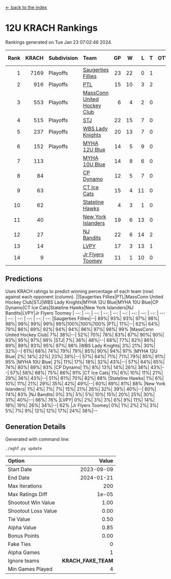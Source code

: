 [<- back to the index](readme.md)
# 12U KRACH Rankings
Rankings generated on Tue Jan 23 07:02:46 2024.

Rank|KRACH|Subdivision|Team|GP|W|L|T|OTW|OTL|SoS|Exp Wins|Win Diff
---:|---:|:---|:---|---:|---:|---:|---:|---:|---:|---:|---:|---:
1|7169|Playoffs|[Saugerties Fillies](https://gamesheetstats.com/seasons/3663/teams/140805/schedule)|23|22|0|1|0|0|209|23.3|-0.0
2|916|Playoffs|[PTL](https://gamesheetstats.com/seasons/3663/teams/140798/schedule)|15|10|3|2|0|1|1087|11.9|0.0
3|553|Playoffs|[MassConn United Hockey Club](https://gamesheetstats.com/seasons/3663/teams/140797/schedule)|6|4|2|0|1|0|1173|4.9|0.0
4|515|Playoffs|[STJ](https://gamesheetstats.com/seasons/3663/teams/140800/schedule)|22|15|7|0|1|0|870|15.9|0.0
5|237|Playoffs|[WBS Lady Knights](https://gamesheetstats.com/seasons/3663/teams/140808/schedule)|20|13|7|0|1|0|1162|13.9|0.0
6|152|Playoffs|[MYHA 12U Blue](https://gamesheetstats.com/seasons/3663/teams/140799/schedule)|14|5|9|0|0|1|887|5.9|0.0
7|113||[MYHA 10U Blue](https://gamesheetstats.com/seasons/3663/teams/140806/schedule)|14|8|6|0|0|1|597|8.9|0.0
8|84||[CP Dynamo](https://gamesheetstats.com/seasons/3663/teams/140802/schedule)|12|5|7|0|0|1|1735|5.9|0.0
9|63||[CT Ice Cats](https://gamesheetstats.com/seasons/3663/teams/140801/schedule)|15|4|11|0|1|1|1135|4.9|0.0
10|62||[Stateline Hawks](https://gamesheetstats.com/seasons/3663/teams/174606/schedule)|4|3|1|0|0|1|20|3.9|0.0
11|40||[New York Islanders](https://gamesheetstats.com/seasons/3663/teams/140809/schedule)|19|6|13|0|2|1|844|6.9|0.0
12|27||[NJ Bandits](https://gamesheetstats.com/seasons/3663/teams/140807/schedule)|22|6|14|2|1|1|1341|7.9|0.0
13|14||[LVPY](https://gamesheetstats.com/seasons/3663/teams/140804/schedule)|17|3|13|1|2|0|567|4.4|0.0
14|9||[Jr Flyers Toomey](https://gamesheetstats.com/seasons/3663/teams/140803/schedule)|11|1|10|0|0|1|175|1.9|0.0

## Predictions
Uses KRACH ratings to predict winning percentage of each team (row) against each opponent (column).
||Saugerties Fillies|PTL|MassConn United Hockey Club|STJ|WBS Lady Knights|MYHA 12U Blue|MYHA 10U Blue|CP Dynamo|CT Ice Cats|Stateline Hawks|New York Islanders|NJ Bandits|LVPY|Jr Flyers Toomey
| --: | --: | --: | --: | --: | --: | --: | --: | --: | --: | --: | --: | --: | --: | --: 
|Saugerties Fillies|--| 89%| 93%| 93%| 97%| 98%| 98%| 99%| 99%| 99%| 99%|100%|100%|100%
|PTL| 11%|--| 62%| 64%| 79%| 86%| 89%| 92%| 94%| 94%| 96%| 97%| 98%| 99%
|MassConn United Hockey Club|  7%| 38%|--| 52%| 70%| 78%| 83%| 87%| 90%| 90%| 93%| 95%| 97%| 98%
|STJ|  7%| 36%| 48%|--| 68%| 77%| 82%| 86%| 89%| 89%| 93%| 95%| 97%| 98%
|WBS Lady Knights|  3%| 21%| 30%| 32%|--| 61%| 68%| 74%| 79%| 79%| 85%| 90%| 94%| 97%
|MYHA 12U Blue|  2%| 14%| 22%| 23%| 39%|--| 57%| 64%| 71%| 71%| 79%| 85%| 91%| 95%
|MYHA 10U Blue|  2%| 11%| 17%| 18%| 32%| 43%|--| 57%| 64%| 65%| 74%| 80%| 89%| 93%
|CP Dynamo|  1%|  8%| 13%| 14%| 26%| 36%| 43%|--| 57%| 58%| 68%| 75%| 86%| 91%
|CT Ice Cats|  1%|  6%| 10%| 11%| 21%| 29%| 36%| 43%|--| 51%| 61%| 70%| 82%| 88%
|Stateline Hawks|  1%|  6%| 10%| 11%| 21%| 29%| 35%| 42%| 49%|--| 60%| 69%| 81%| 88%
|New York Islanders|  1%|  4%|  7%|  7%| 15%| 21%| 26%| 32%| 39%| 40%|--| 60%| 74%| 83%
|NJ Bandits|  0%|  3%|  5%|  5%| 10%| 15%| 20%| 25%| 30%| 31%| 40%|--| 66%| 76%
|LVPY|  0%|  2%|  3%|  3%|  6%|  9%| 11%| 14%| 18%| 19%| 26%| 34%|--| 62%
|Jr Flyers Toomey|  0%|  1%|  2%|  2%|  3%|  5%|  7%|  9%| 12%| 12%| 17%| 24%| 38%|--

## Generation Details

Generated with command line:
```
./aghf.py update
```

| Option | Value |
| :----- | ----: |
| Start Date | 2023-09-09 |
| End Date | 2024-01-21 |
| Max Iterations | 200 |
| Max Ratings Diff | 1e-05 |
| Shootout Win Value | 1.00 |
| Shootout Loss Value | 0.00 |
| Tie Value | 0.50 |
| Alpha Value | 0.85 |
| Bonus Points | 0.00 |
| Fake Ties | 0 |
| Alpha Games | 1 |
| Ignore teams | __KRACH_FAKE_TEAM__ |
| Min Games Played | 4 |

